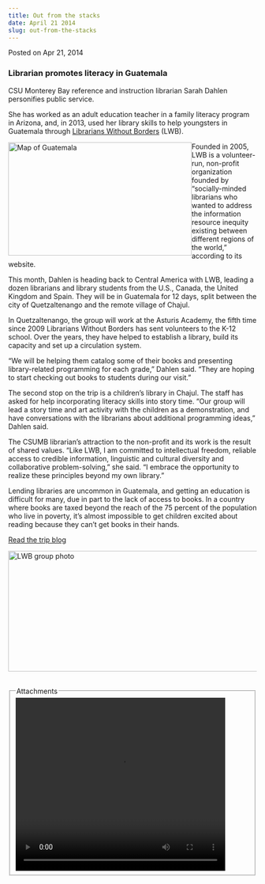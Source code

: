 ```yaml
---
title: Out from the stacks
date: April 21 2014
slug: out-from-the-stacks
---
```





<span class="date">Posted on Apr 21, 2014    </span>
<h3>Librarian promotes literacy in Guatemala</h3>
<p>CSU Monterey Bay reference and instruction librarian Sarah
Dahlen personifies public service.</p>
<p>She has worked as an adult education teacher in a family
literacy program in Arizona, and, in 2013, used her library skills
to help youngsters in Guatemala through <a href="http://lwb-online.org" rel="nofollow">Librarians Without
Borders</a> (LWB).</p>
<p><img alt="Map of Guatemala" src="http://news.csumb.edu/sites/default/files/65/attachments/news/images/map_for_web.jpg" style="width:372px; height:229px; float:left">Founded in 2005,
LWB is a volunteer-run, non-profit organization founded by
&#x201C;socially-minded librarians who wanted to address the information
resource inequity existing between different regions of the world,&#x201D;
according to its website.</img></p>
<p>This month, Dahlen is heading back to Central America with LWB,
leading a dozen librarians and library students from the U.S.,
Canada, the United Kingdom and Spain. They will be in Guatemala for
12 days, split between the city of Quetzaltenango and the remote
village of Chajul.</p>
<p>In Quetzaltenango, the group will work at the Asturis Academy,
the fifth time since 2009 Librarians Without Borders has sent
volunteers to the K-12 school. Over the years, they have helped to
establish a library, build its capacity and set up a circulation
system.</p>
<p>&#x201C;We will be helping them catalog some of their books and
presenting library-related programming for each grade,&#x201D; Dahlen
said. &#x201C;They are hoping to start checking out books to students
during our visit.&#x201D;</p>
<p>The second stop on the trip is a children&#x2019;s library in Chajul.
The staff has asked for help incorporating literacy skills into
story time. &#x201C;Our group will lead a story time and art activity with
the children as a demonstration, and have conversations with the
librarians about additional programming ideas,&#x201D; Dahlen said.</p>
<p>The CSUMB librarian&#x2019;s attraction to the non-profit and its work
is the result of shared values. &#x201C;Like LWB, I am committed to
intellectual freedom, reliable access to credible information,
linguistic and cultural diversity and collaborative
problem-solving,&#x201D; she said. &#x201C;I embrace the opportunity to realize
these principles beyond my own library.&#x201D;</p>
<p>Lending libraries are uncommon in Guatemala, and getting an
education is difficult for many, due in part to the lack of access
to books. In a country where books are taxed beyond the reach of
the 75 percent of the population who live in poverty, it&#x2019;s almost
impossible to get children excited about reading because they can&#x2019;t
get books in their hands.</p>
<p><a href="http://lwb-online.org/?cat=27" rel="nofollow">Read the
trip blog</a></p>
<p><img alt="LWB group photo" src="http://news.csumb.edu/sites/default/files/65/attachments/news/images/lwb_banner.png" style="width:515px; height:244px; float:left"/></p>
<p><br>
&#xA0;</br></p>
<fieldset class="fieldgroup group-attachments">
<legend>Attachments</legend>
<div class="field field-type-emvideo field-field-attach-video">
<div class="field-items">
<div class="field-item odd">
<div class="emvideo emvideo-video emvideo-youtube">
<div class="emfield-emvideo emfield-emvideo-youtube">
<div id="emvideo-youtube-flash-wrapper-1">
<!--<object type="application/x-shockwave-flash" height="350" width="425" data="http://www.youtube.com/v/xJ2jZShIQyk&amp;rel=0&amp;enablejsapi=1&amp;playerapiid=ytplayer&amp;fs=1" id="emvideo-youtube-flash-1">
          <param name="movie" value="http://www.youtube.com/v/xJ2jZShIQyk&amp;rel=0&amp;enablejsapi=1&amp;playerapiid=ytplayer&amp;fs=1" />
          <param name="allowScriptAccess" value="sameDomain"/>
          <param name="quality" value="best"/>
          <param name="allowFullScreen" value="true"/>
          <param name="bgcolor" value="#FFFFFF"/>
          <param name="scale" value="noScale"/>
          <param name="salign" value="TL"/>
          <param name="FlashVars" value="playerMode=embedded" />
          <param name="wmode" value="transparent" />
        </object>-->
<video controls="" width="425" height="350">
<source src="http://r14---sn-o097zne6.googlevideo.com/videoplayback?itag=18&amp;mv=m&amp;mt=1422376691&amp;sparams=dur,id,initcwndbps,ip,ipbits,itag,mm,ms,mv,pl,ratebypass,source,upn,expire&amp;ms=au&amp;id=o-AK7aIv3dNv4377XOr8eGlIndQnNQfoIRelbiVX41ydG0&amp;initcwndbps=3752500&amp;pl=23&amp;source=youtube&amp;expire=1422398393&amp;sver=3&amp;dur=186.641&amp;ip=198.189.249.65&amp;key=yt5&amp;fexp=900718,907263,916104,923368,927622,929244,929821,930676,936121,9406392,943917,947225,948124,952302,952605,952901,955301,957103,957201,959701&amp;signature=8E27FA5D60F842173B8CD67FD6E20F6AAC2B9B15.64789AC5698B4039332E61D992B62D17EF2BED89&amp;mm=31&amp;upn=9rx3xoRpQ5k&amp;ipbits=0&amp;ratebypass=yes&amp;name=xJ2jZShIQyk" type="video/mp4"/></video></div>
</div>
</div>
</div>
</div>
</div>
</fieldset>





